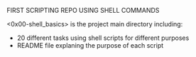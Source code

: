 FIRST SCRIPTING REPO USING SHELL COMMANDS

<0x00-shell_basics> is the project main directory including:
- 20 different tasks using shell scripts for different purposes
- README file explaning the purpose of each script 
